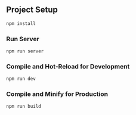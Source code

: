 
## Project Setup

```sh
npm install
```

### Run Server

```sh
npm run server
```

### Compile and Hot-Reload for Development

```sh
npm run dev
```

### Compile and Minify for Production

```sh
npm run build
```
